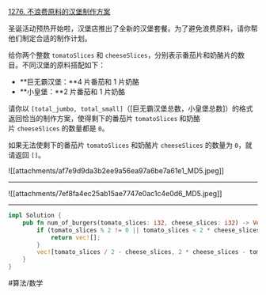 [1276. 不浪费原料的汉堡制作方案](https://leetcode.cn/problems/number-of-burgers-with-no-waste-of-ingredients/)

圣诞活动预热开始啦，汉堡店推出了全新的汉堡套餐。为了避免浪费原料，请你帮他们制定合适的制作计划。

给你两个整数 `tomatoSlices` 和 `cheeseSlices`，分别表示番茄片和奶酪片的数目。不同汉堡的原料搭配如下：

- **巨无霸汉堡：**4 片番茄和 1 片奶酪
- **小皇堡：**2 片番茄和 1 片奶酪

请你以 `[total_jumbo, total_small]`（[巨无霸汉堡总数，小皇堡总数]）的格式返回恰当的制作方案，使得剩下的番茄片 `tomatoSlices` 和奶酪片 `cheeseSlices` 的数量都是 `0`。

如果无法使剩下的番茄片 `tomatoSlices` 和奶酪片 `cheeseSlices` 的数量为 `0`，就请返回 `[]`。

![[attachments/af7e9d9da3b2ee9a56ea97a6be7a61e1_MD5.jpeg]]

---

![[attachments/7ef8fa4ec25ab15ae7747e0ac1c4e0d6_MD5.jpeg]]

---

```rust
impl Solution {  
    pub fn num_of_burgers(tomato_slices: i32, cheese_slices: i32) -> Vec<i32> {  
        if (tomato_slices % 2 != 0 || tomato_slices < 2 * cheese_slices || 4 * cheese_slices < tomato_slices) {  
            return vec![];  
        }  
        vec![tomato_slices / 2 - cheese_slices, 2 * cheese_slices - tomato_slices / 2]  
    }  
}
```

#算法/数学
